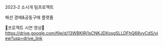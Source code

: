2023-2 소시개 팀프로젝트

패션 경매&공동구매 플랫폼

💟프로젝트 시연 영상💟
https://drive.google.com/file/d/13WBKlRj1sCNKJDXosgSLLDFhQ68vvCdS/view?usp=drive_link
